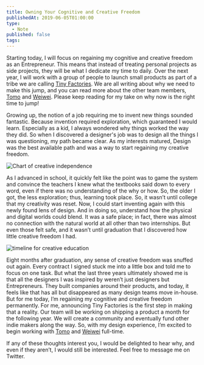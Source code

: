```yaml
---
title: Owning Your Cognitive and Creative Freedom
publishedAt: 2019-06-05T01:00:00
type:
  - Note
published: false
tags:
---
```

Starting today, I will focus on regaining my cognitive and creative freedom as an Entrepreneur. This means that instead of treating personal projects as side projects, they will be what I dedicate my time to daily. Over the next year, I will work with a group of people to launch small products as part of a tribe we are calling [Tiny Factories](https://v5.gndclouds.cc/owning-your-cognitive-and-creative-freedom/). We are all writing about why we need to make this jump, and you can read more about the other team members, [Tomo](https://v5.gndclouds.cc/owning-your-cognitive-and-creative-freedom/) and [Weiwei](https://v5.gndclouds.cc/owning-your-cognitive-and-creative-freedom/). Please keep reading for my take on why now is the right time to jump!

Growing up, the notion of a job requiring me to invent new things sounded fantastic. Because invention required exploration, which guaranteed I would learn. Especially as a kid, I always wondered why things worked the way they did. So when I discovered a designer's job was to design all the things I was questioning, my path became clear. As my interests matured, Design was the best available path and was a way to start regaining my creative freedom.

![Chart of creative independence](https://d2w9rnfcy7mm78.cloudfront.net/8164056/large_348d5cebdce5cde9b091657e9ed9980d.png?1596009166?bc=0)

As I advanced in school, it quickly felt like the point was to game the system and convince the teachers I knew what the textbooks said down to every word, even if there was no understanding of the why or how. So, the older I got, the less exploration; thus, learning took place. So, it wasn’t until college that my creativity was reset. Now, I could start inventing again with this newly found lens of design. And in doing so, understand how the physical and digital worlds could blend. It was a safe place; in fact, there was almost no connection with the natural world at all other than two internships. But even those felt safe, and it wasn’t until graduation that I discovered how little creative freedom I had.

![timeline for creative education](https://d2w9rnfcy7mm78.cloudfront.net/8164057/large_c74c050a9f234a103ba923c9fe378bff.png?1596009167?bc=0)

Eight months after graduation, any sense of creative freedom was snuffed out again. Every contract I signed stuck me into a little box and told me to focus on one task. But what the last three years ultimately showed me is that all the designers I was inspired by weren’t just designers but Entrepreneurs. They built companies around their products, and today, it feels like that has all but disappeared as many design teams move in-house. But for me today, I’m regaining my cognitive and creative freedom permanently. For me, announcing Tiny Factories is the first step in making that a reality. Our team will be working on shipping a product a month for the following year. We will create a community and eventually fund other indie makers along the way. So, with my design experience, I’m excited to begin working with [Tomo](https://v5.gndclouds.cc/owning-your-cognitive-and-creative-freedom/) and [Weiwei](https://v5.gndclouds.cc/owning-your-cognitive-and-creative-freedom/) full-time.

If any of these thoughts interest you, I would be delighted to hear why, and even if they aren’t, I would still be interested. Feel free to message me on Twitter.
